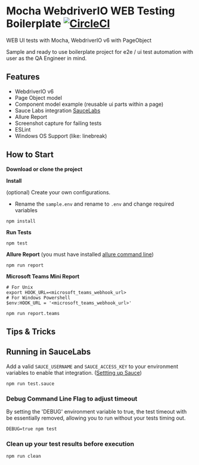 Mocha WebdriverIO WEB Testing Boilerplate [![CircleCI](https://circleci.com/gh/serhatbolsu/webdriverio-mocha-uiautomation-boiler.svg?style=svg)](https://circleci.com/gh/serhatbolsu/webdriverio-mocha-uiautomation-boiler)
====================
WEB UI tests with Mocha, WebdriverIO v6 with PageObject

Sample and ready to use boilerplate project for e2e / ui test automation with user as the QA Engineer in mind. 

## Features
- WebdriverIO v6
- Page Object model
- Component model example (reusable ui parts within a page)
- Sauce Labs integration [SauceLabs](https://saucelabs.com/)
- Allure Report
- Screenshot capture for failing tests
- ESLint
- Windows OS Support (like: linebreak)

## How to Start

**Download or clone the project**

**Install**

(optional) Create your own configurations.
- Rename the `sample.env` and rename to `.env` and change required variables

```npm install```

**Run Tests**

```npm test```

**Allure Report**
(you must have installed [allure command line](https://docs.qameta.io/allure/#_get_started))

```npm run report```

**Microsoft Teams Mini Report**

```
# For Unix
export HOOK_URL=<microsoft_teams_webhook_url>
# For Windows Powershell
$env:HOOK_URL = '<microsoft_teams_webhook_url>'

npm run report.teams
```

## Tips & Tricks
## Running in SauceLabs
Add a valid `SAUCE_USERNAME` and `SAUCE_ACCESS_KEY` to your environment variables to enable that integration.
([Settting up Sauce](http://webdriver.io/guide/usage/cloudservices.html#Sauce-Labs))

`npm run test.sauce`

### Debug Command Line Flag to adjust timeout

By setting the 'DEBUG' environment variable to true, the test timeout with be essentially removed, 
allowing you to run without your tests timing out. 

`DEBUG=true npm test`
### Clean up your test results before execution

`npm run clean`
